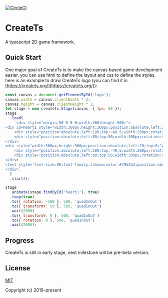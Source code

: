 [![CircleCI](https://circleci.com/gh/createts/createts/tree/master.svg?style=svg)](https://circleci.com/gh/createts/createts/tree/master)

# CreateTs

A typescript 2D game framework.

## Quick Start

One major goal of CreateTs is to make the canvas based game development easier, you can use html to define the layout and css to define the styles, here is an example to draw CreateTs logo (you can find it in [https://createts.org/](https://createts.org/)):

```javascript
const canvas = document.getElementById('logo');
canvas.width = canvas.clientWidth * 2;
canvas.height = canvas.clientHeight * 2;
let stage = new createts.Stage(canvas, { fps: 60 });
stage
  .load(
    `<div style="margin:50 0 0 0;width:400;height:500;">
<div id=heart1 style="width:360px;height:360px;position:absolute;left:20;top:0;">
    <div style="position:absolute;left:180;top:-49.5;width:200px;rotation:45;perspective-origin:0 100;height:100px;border-radius:100 100 0 0;background:#7952b366;"></div>
    <div style="position:absolute;left:80;top:50;width:300px;rotation:45;perspective-origin:100 0;height:200px;border-radius:100 0 0 100;background:#7952b366;"></div>
</div>
<div style="width:360px;height:360px;position:absolute;left:20;top:0;">
    <div style="position:absolute;left:180;top:-49.5;width:200px;rotation:45;perspective-origin:0 100;height:100px;border-radius:100 100 0 0;background:rgba(66,46,68,.4);"></div>
    <div style="position:absolute;left:80;top:50;width:300px;rotation:45;perspective-origin:100 0;height:200px;border-radius:100 0 0 100;background:rgba(66,46,68,.4);"></div>
</div>  
<text style='font-size:80;font-family:tahoma;color:#7952b3;position:absolute;left:0;top:420;width:100%;text-align:center;'>CreateTs</text>
</div>`
  )
  .start();

stage
  .animate(stage.findById('heart1'), true)
  .loop(true)
  .to({ rotation: -180 }, 500, 'quadInOut')
  .to({ transformY: 50 }, 500, 'quadInOut')
  .wait(2000)
  .to({ transformY: 0 }, 500, 'quadInOut')
  .to({ rotation: 0 }, 500, 'quadInOut')
  .wait(2000);
```

## Progress

CreateTs is still in early stage, next milestone will be pre-beta version.

## License

[MIT](http://opensource.org/licenses/MIT)

Copyright (c) 2019-present
